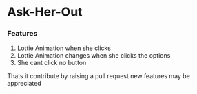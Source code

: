 # Ask-Her-Out

### Features
1. Lottie Animation when she clicks
2. Lottie Animation changes when she clicks the options
3. She cant click no button


Thats it contribute by raising a pull request new features may be appreciated
